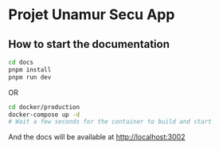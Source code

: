 # Projet Unamur Secu App

## How to start the documentation

```bash
cd docs
pnpm install
pnpm run dev
```

OR

```bash
cd docker/production
docker-compose up -d
# Wait a few seconds for the container to build and start
```

And the docs will be available at [http://localhost:3002](http://localhost:3002)
